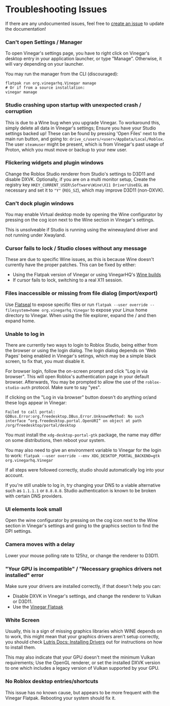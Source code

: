 # Troubleshooting Issues

If there are any undocumented issues, feel free to [create an issue](https://github.com/vinegarhq/vinegarhq.github.io/issues/new/choose) to update the documentation!

### Can't open Settings / Manager

To open Vinegar's settings page, you have to right click on Vinegar's desktop entry in your application launcher, or
type "Manage". Otherwise, it will vary depending on your launcher.

You may run the manager from the CLI (discouraged):
```
flatpak run org.vinegarhq.Vinegar manage
# Or if from a source installation:
vinegar manage
```

### Studio crashing upon startup with unexpected crash / corruption

This is due to a Wine bug when you upgrade Vinegar. To workaround this, simply delete all data in Vinegar's settings;
Ensure you have your Studio settings backed up! These can be found by pressing 'Open Files' next to the main run button, and going to:
`drive_c/users/<user>/AppData/Local/Roblox`. The user `steamuser` might be present, which is from Vinegar's past usage of Proton, which you must move or backup to your new user.

### Flickering widgets and plugin windows

Change the Roblox Studio renderer from Studio's settings to D3D11 and disable DXVK. Optionally, if you are on a multi monitor setup,
Create the registry key `HKEY_CURRENT_USER\Software\Wine\X11 Driver\UseEGL` as necessary and set it to `"Y"` (`REG_SZ`),
which may improve D3D11 (non-DXVK).

### Can't dock plugin windows

You may enable Virtual desktop mode by opening the Wine configurator by pressing on the cog icon next to the Wine section in Vinegar's settings.

This is unsolveable if Studio is running using the winewayland driver and not running under Xwayland.

### Cursor fails to lock / Studio closes without any message

These are due to specific Wine issues, as this is because Wine doesn't currently have the proper patches.
This can be fixed by either:

- Using the Flatpak version of Vinegar or using VinegarHQ's [Wine builds](https://github.com/vinegarhq/wine-builds)
- If cursor fails to lock, switching to a real X11 session.

### Files inaccessible or missing from file dialog (import/export)

Use [Flatseal](https://flathub.org/en/apps/com.github.tchx84.Flatseal) to expose specific files or
run `flatpak --user override --filesystem=home org.vinegarhq.Vinegar` to expose your Linux home directory to Vinegar.
When using the file explorer, expand the / and then expand home.

### Unable to log in

There are currently two ways to login to Roblox Studio, being either from the browser or using the login dialog.
The login dialog depends on 'Web Pages' being enabled in Vinegar's setings, which may be a simple black screen, to fix that, you must disable it.

For browser login, follow the on-screen prompt and click "Log in via browser".
This will open Roblox's authentication page in your default browser. Afterwards, You may be prompted to allow the use of the `roblox-studio-auth` protocol. Make sure to say "yes".

If clicking on the "Log in via browser" button doesn't do anything or/and these logs appear in Vinegar:
```
Failed to call portal: GDBus.Error:org.freedesktop.DBus.Error.UnknownMethod: No such interface “org.freedesktop.portal.OpenURI” on object at path /org/freedesktop/portal/desktop
```
You must install the `xdg-desktop-portal-gtk` package, the name may differ on some distributions, then reboot your system.

You may also need to give an environment variable to Vinegar for the login to work: `flatpak --user override --env XDG_DESKTOP_PORTAL_BACKEND=gtk org.vinegarhq.Vinegar`

If all steps were followed correctly, studio should automatically log into your account.

If you're still unable to log in, try changing your DNS to a viable alternative such as `1.1.1.1` or `8.8.8.8`. Studio authentication is known to be broken with certain DNS providers.

### UI elements look small

Open the wine configurator by pressing on the cog icon next to the Wine section in Vinegar's settings and going to the graphics section to find the DPI settings.

### Camera moves with a delay

Lower your mouse polling rate to 125hz, or change the renderer to D3D11.

### "Your GPU is incompatible" / "Necessary graphics drivers not installed" error

Make sure your drivers are installed correctly, if that doesn't help you can:

- Disable DXVK in Vinegar's settings, and change the renderer to Vulkan or D3D11.
- Use the [Vinegar Flatpak](Installation/guides/flatpak.html)

### White Screen

Usually, this is a sign of missing graphics libraries which WINE depends on to work, this might mean that your graphics drivers aren't setup correctly, you should check [Lutris Docs: Installing Drivers](https://github.com/lutris/docs/blob/master/InstallingDrivers.md) out for instructions on how to install them.

This may also indicate that your GPU doesn't meet the minimum Vulkan requirements; Use the OpenGL renderer, or set the installed DXVK version to one which includes a legacy version of Vulkan supported by your GPU.

### No Roblox desktop entries/shortcuts

This issue has no known cause, but appears to be more frequent with the Vinegar Flatpak. Rebooting your system should fix it.
